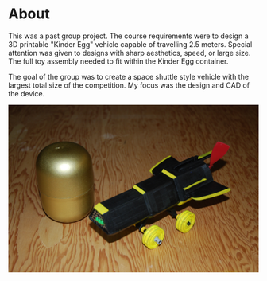 # About
This was a past group project. The course requirements were to design a 3D printable "Kinder Egg" vehicle capable of travelling 2.5 meters. Special attention was given to designs with sharp aesthetics, speed, or large size. The full toy assembly needed to fit within the Kinder Egg container. 

The goal of the group was to create a space shuttle style vehicle with the largest total size of the competition. My focus was the design and CAD of the device.
  
    
![Test](Images/DSC_4422.jpg)
